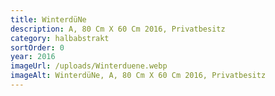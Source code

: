 ```yaml
---
title: WinterdüNe
description: A, 80 Cm X 60 Cm 2016, Privatbesitz
category: halbabstrakt
sortOrder: 0
year: 2016
imageUrl: /uploads/Winterduene.webp
imageAlt: WinterdüNe, A, 80 Cm X 60 Cm 2016, Privatbesitz
---
```

